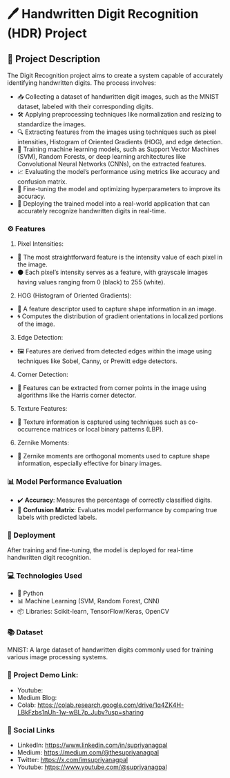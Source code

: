# 🖊 Handwritten Digit Recognition (HDR) Project

## 📜 Project Description

The Digit Recognition project aims to create a system capable of accurately identifying handwritten digits. The process involves:

- 📥 Collecting a dataset of handwritten digit images, such as the MNIST dataset, labeled with their corresponding digits.
- 🛠️ Applying preprocessing techniques like normalization and resizing to standardize the images.
- 🔍 Extracting features from the images using techniques such as pixel intensities, Histogram of Oriented Gradients (HOG), and edge detection.
- 🧠 Training machine learning models, such as Support Vector Machines (SVM), Random Forests, or deep learning architectures like Convolutional Neural Networks (CNNs), on the extracted features.
- 📈 Evaluating the model’s performance using metrics like accuracy and confusion matrix.
- 🔧 Fine-tuning the model and optimizing hyperparameters to improve its accuracy.
- 🚀 Deploying the trained model into a real-world application that can accurately recognize handwritten digits in real-time.

### ⚙️ Features
1. Pixel Intensities:
  - 🎨 The most straightforward feature is the intensity value of each pixel in the image.
  - ⚫ Each pixel’s intensity serves as a feature, with grayscale images having values ranging from 0 (black) to 255 (white).
2. HOG (Histogram of Oriented Gradients):
  - 🧭 A feature descriptor used to capture shape information in an image.
  - 🌀 Computes the distribution of gradient orientations in localized portions of the image.
3. Edge Detection:
  -  🖼️ Features are derived from detected edges within the image using techniques like Sobel, Canny, or Prewitt edge detectors.
4. Corner Detection:
  - 🧩 Features can be extracted from corner points in the image using algorithms like the Harris corner detector.
5. Texture Features:
  - 🧵 Texture information is captured using techniques such as co-occurrence matrices or local binary patterns (LBP).
6. Zernike Moments:
  - 🔮 Zernike moments are orthogonal moments used to capture shape information, especially effective for binary images.

### 📊 Model Performance Evaluation

- ✔️ **Accuracy**: Measures the percentage of correctly classified digits.
- 🔀 **Confusion Matrix**: Evaluates model performance by comparing true labels with predicted labels.

### 🚀 Deployment

After training and fine-tuning, the model is deployed for real-time handwritten digit recognition.

### 💻 Technologies Used

- 🐍 Python
- 📊 Machine Learning (SVM, Random Forest, CNN)
- 📦 Libraries: Scikit-learn, TensorFlow/Keras, OpenCV

### 📚 Dataset

MNIST: A large dataset of handwritten digits commonly used for training various image processing systems.

### 📂 Project Demo Link:
- Youtube: 
- Medium Blog: 
- Colab: https://colab.research.google.com/drive/1q4ZK4H-LBkFzbs1nUh-1w-wBL7p_Jubv?usp=sharing

### 🤝 Social Links
- LinkedIn: https://www.linkedin.com/in/supriyanagpal
- Medium: https://medium.com/@thesupriyanagpal
- Twitter: https://x.com/imsupriyanagpal
- Youtube: https://www.youtube.com/@supriyanagpal
